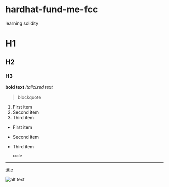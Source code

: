 # hardhat-fund-me-fcc
learning solidity
# H1
## H2
### H3
**bold text**
*italicized text*
> blockquote

1. First item
2. Second item
3. Third item

- First item
- Second item
- Third item

  `code`

---

[title](https://www.example.com)

![alt text]([image.jpg](https://public.bnbstatic.com/static/academy/uploads-original/58c50cc0c0f241fd9b4422f23e3856d2.png)https://public.bnbstatic.com/static/academy/uploads-original/58c50cc0c0f241fd9b4422f23e3856d2.png)
